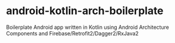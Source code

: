 # android-kotlin-arch-boilerplate
Boilerplate Android app written in Kotlin using Android Architecture Components and Firebase/Retrofit2/Dagger2/RxJava2
